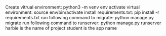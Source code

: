 Create vitrual environment: python3 -m venv env
activate virtual environment: source env/bin/activate
install requirements.txt: pip install -r requirements.txt 
run following command to migrate: python manage.py migrate
run following command to runserver: python manage.py runserver
harbie is the name of project
student is the app name
